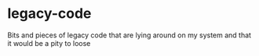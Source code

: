 legacy-code
===========

Bits and pieces of legacy code that are lying around on my system and that it would be a pity to loose